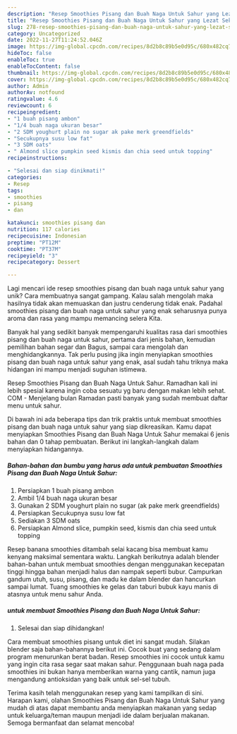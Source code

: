 ```yaml
---
description: "Resep Smoothies Pisang dan Buah Naga Untuk Sahur yang Lezat Sekali"
title: "Resep Smoothies Pisang dan Buah Naga Untuk Sahur yang Lezat Sekali"
slug: 278-resep-smoothies-pisang-dan-buah-naga-untuk-sahur-yang-lezat-sekali
category: Uncategorized
date: 2022-11-27T11:24:52.046Z
image: https://img-global.cpcdn.com/recipes/8d2b8c89b5e0d95c/680x482cq70/smoothies-pisang-dan-buah-naga-untuk-sahur-foto-resep-utama.jpg
hideToc: false
enableToc: true
enableTocContent: false
thumbnail: https://img-global.cpcdn.com/recipes/8d2b8c89b5e0d95c/680x482cq70/smoothies-pisang-dan-buah-naga-untuk-sahur-foto-resep-utama.jpg
cover: https://img-global.cpcdn.com/recipes/8d2b8c89b5e0d95c/680x482cq70/smoothies-pisang-dan-buah-naga-untuk-sahur-foto-resep-utama.jpg
author: Admin
authorAv: notfound
ratingvalue: 4.6
reviewcount: 6
recipeingredient:
- "1 buah pisang ambon"
- "1/4 buah naga ukuran besar"
- "2 SDM youghurt plain no sugar ak pake merk greendfields"
- "Secukupnya susu low fat"
- "3 SDM oats"
- " Almond slice pumpkin seed kismis dan chia seed untuk topping"
recipeinstructions:

- "Selesai dan siap dinikmati!"
categories:
- Resep
tags:
- smoothies
- pisang
- dan

katakunci: smoothies pisang dan 
nutrition: 117 calories
recipecuisine: Indonesian
preptime: "PT12M"
cooktime: "PT37M"
recipeyield: "3"
recipecategory: Dessert

---
```





Lagi mencari ide resep smoothies pisang dan buah naga untuk sahur yang unik? Cara membuatnya sangat gampang. Kalau salah mengolah maka hasilnya tidak akan memuaskan dan justru cenderung tidak enak. Padahal smoothies pisang dan buah naga untuk sahur yang enak seharusnya punya aroma dan rasa yang mampu memancing selera Kita.





Banyak hal yang sedikit banyak mempengaruhi kualitas rasa dari smoothies pisang dan buah naga untuk sahur, pertama dari jenis bahan, kemudian pemilihan bahan segar dan Bagus, sampai cara mengolah dan menghidangkannya. Tak perlu pusing jika ingin menyiapkan smoothies pisang dan buah naga untuk sahur yang enak,      asal sudah tahu triknya maka hidangan ini mampu menjadi suguhan istimewa.














Resep Smoothies Pisang dan Buah Naga Untuk Sahur. Ramadhan kali ini lebih spesial karena ingin coba sesuatu yg baru dengan makan lebih sehat. COM - Menjelang bulan Ramadan pasti banyak yang sudah membuat daftar menu untuk sahur.






Di bawah ini ada beberapa tips dan trik praktis untuk membuat smoothies pisang dan buah naga untuk sahur yang siap dikreasikan. Kamu dapat menyiapkan Smoothies Pisang dan Buah Naga Untuk Sahur memakai 6 jenis bahan dan 0 tahap pembuatan. Berikut ini langkah-langkah dalam menyiapkan hidangannya.

<!--inarticleads1-->

##### Bahan-bahan dan bumbu yang harus ada untuk pembuatan Smoothies Pisang dan Buah Naga Untuk Sahur:

1. Persiapkan 1 buah pisang ambon
1. Ambil 1/4 buah naga ukuran besar
1. Gunakan 2 SDM youghurt plain no sugar (ak pake merk greendfields)
1. Persiapkan Secukupnya susu low fat
1. Sediakan 3 SDM oats
1. Persiapkan  Almond slice, pumpkin seed, kismis dan chia seed untuk topping


Resep banana smoothies ditambah selai kacang bisa membuat kamu kenyang maksimal sementara waktu. Langkah berikutnya adalah blender bahan-bahan untuk membuat smoothies dengan menggunakan kecepatan tinggi hingga bahan menjadi halus dan nampak seperti bubur. Campurkan gandum utuh, susu, pisang, dan madu ke dalam blender dan hancurkan sampai lumat. Tuang smoothies ke gelas dan taburi bubuk kayu manis di atasnya untuk menu sahur Anda. 

<!--inarticleads2-->

#####  untuk membuat Smoothies Pisang dan Buah Naga Untuk Sahur:


1. Selesai dan siap dihidangkan!

Cara membuat smoothies pisang untuk diet ini sangat mudah. Silakan blender saja bahan-bahannya berikut ini. Cocok buat yang sedang dalam program menurunkan berat badan. Resep smoothies ini cocok untuk kamu yang ingin cita rasa segar saat makan sahur. Penggunaan buah naga pada smoothies ini bukan hanya memberikan warna yang cantik, namun juga mengandung antioksidan yang baik untuk sel-sel tubuh. 

Terima kasih telah menggunakan resep yang kami tampilkan di sini. Harapan kami, olahan Smoothies Pisang dan Buah Naga Untuk Sahur yang mudah di atas dapat membantu anda menyiapkan makanan yang sedap untuk keluarga/teman maupun menjadi ide dalam berjualan makanan. Semoga bermanfaat dan selamat mencoba!
